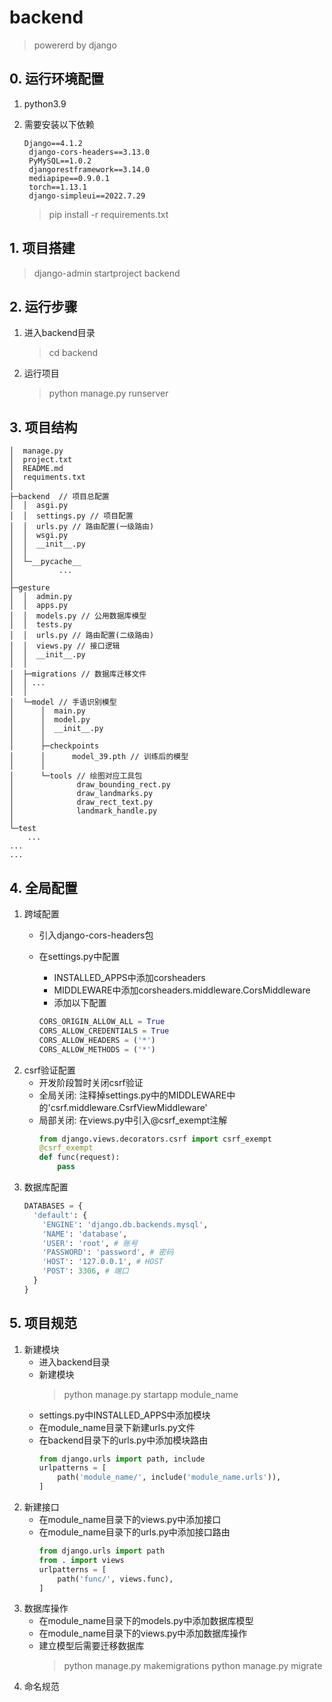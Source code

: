 # backend

> powererd by django

## 0. 运行环境配置

1. python3.9
2. 需要安装以下依赖
   ```
   Django==4.1.2
    django-cors-headers==3.13.0
    PyMySQL==1.0.2
    djangorestframework==3.14.0
    mediapipe==0.9.0.1
    torch==1.13.1
    django-simpleui==2022.7.29
   ```

   > pip install -r requirements.txt
   >

## 1. 项目搭建

> django-admin startproject backend

## 2. 运行步骤

1. 进入backend目录
   > cd backend
   >
2. 运行项目
   > python manage.py runserver
   >

## 3. 项目结构

```
│  manage.py
│  project.txt
│  README.md
│  requiments.txt
│  
├─backend  // 项目总配置
│  │  asgi.py
│  │  settings.py // 项目配置
│  │  urls.py // 路由配置(一级路由)
│  │  wsgi.py
│  │  __init__.py
│  │  
│  └─__pycache__
│          ...
│          
├─gesture
│  │  admin.py
│  │  apps.py
│  │  models.py // 公用数据库模型
│  │  tests.py
│  │  urls.py // 路由配置(二级路由)
│  │  views.py // 接口逻辑
│  │  __init__.py
│  │  
│  ├─migrations // 数据库迁移文件
│  │ ...
│  │      
│  └─model // 手语识别模型
│      │  main.py
│      │  model.py
│      │  __init__.py
│      │  
│      ├─checkpoints
│      │      model_39.pth // 训练后的模型
│      │      
│      └─tools // 绘图对应工具包
│              draw_bounding_rect.py
│              draw_landmarks.py
│              draw_rect_text.py
│              landmark_handle.py
│              
└─test
    ...    
...
...
```

## 4. 全局配置

1. 跨域配置
   - 引入django-cors-headers包
   - 在settings.py中配置

     - INSTALLED_APPS中添加corsheaders
     - MIDDLEWARE中添加corsheaders.middleware.CorsMiddleware
     - 添加以下配置

     ```python
     CORS_ORIGIN_ALLOW_ALL = True
     CORS_ALLOW_CREDENTIALS = True
     CORS_ALLOW_HEADERS = ('*')
     CORS_ALLOW_METHODS = ('*')
     ```
2. csrf验证配置
   - 开发阶段暂时关闭csrf验证
   - 全局关闭:
     注释掉settings.py中的MIDDLEWARE中的'csrf.middleware.CsrfViewMiddleware'
   - 局部关闭:
     在views.py中引入@csrf_exempt注解
     ```python
     from django.views.decorators.csrf import csrf_exempt
     @csrf_exempt
     def func(request):
         pass
     ```
3. 数据库配置
   ```python
   DATABASES = {
     'default': {
       'ENGINE': 'django.db.backends.mysql',
       'NAME': 'database',
       'USER': 'root', # 账号
       'PASSWORD': 'password', # 密码
       'HOST': '127.0.0.1', # HOST
       'POST': 3306, # 端口
     }
   }
   ```

## 5. 项目规范

1. 新建模块
   - 进入backend目录
   - 新建模块
     > python manage.py startapp module_name
     >
   - settings.py中INSTALLED_APPS中添加模块
   - 在module_name目录下新建urls.py文件
   - 在backend目录下的urls.py中添加模块路由
     ```python
     from django.urls import path, include
     urlpatterns = [
         path('module_name/', include('module_name.urls')),
     ]
     ```
2. 新建接口
   - 在module_name目录下的views.py中添加接口
   - 在module_name目录下的urls.py中添加接口路由
     ```python
     from django.urls import path
     from . import views
     urlpatterns = [
         path('func/', views.func),
     ]
     ```
3. 数据库操作
   - 在module_name目录下的models.py中添加数据库模型
   - 在module_name目录下的views.py中添加数据库操作
   - 建立模型后需要迁移数据库
     > python manage.py makemigrations
     > python manage.py migrate
     >
4. 命名规范
